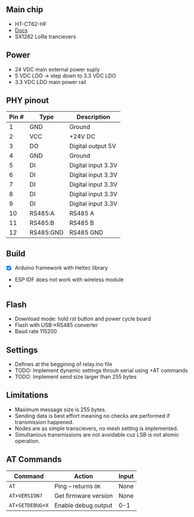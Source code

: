 ## Main chip
-  HT-CT62-HF
- [Docs](https://docs.heltec.org/en/node/esp32/ht_ct62/index.html)
- SX1262 LoRa trancievers

## Power
- 24 VDC main external power suply
- 5 VDC LDO -> step down to 3.3 VDC LDO
- 3.3 VDC LDO main power rail

## PHY pinout
| Pin # | Type      | Description                  |
|-------|-----------|------------------------------|
| 1     | GND       | Ground |
| 2     | VCC       | +24V DC |
| 3     | DO        | Digital output 5V |
| 4     | GND       | Ground |
| 5     | DI        | Digital input 3.3V |
| 6     | DI        | Digital input 3.3V |
| 7     | DI        | Digital input 3.3V |
| 8     | DI        | Digital input 3.3V |
| 9     | DI        | Digital input 3.3V |
| 10    | RS485:A   | RS485 A |
| 11    | RS485:B   | RS485 B |
| 12    | RS485:GND | RS485 GND |

## Build
- [x] Arduino framework with Heltec library
- ESP IDF does not work with wireless module
- 
## Flash
- Download mode: hold rst button and power cycle board
- Flash with USB->RS485 converter 
- Baud rate 115200

## Settings
- Defines at the beggining of relay.ino file
- TODO: Implement dynamic settings throuh serial using +AT commands
- TODO: Implement send size larger than 255 bytes

## Limitations
- Maximum message size is 255 bytes.
- Sending data is best effort meaning no checks are performed if transmission happened.
- Nodes are as simple transcievers, no mesh setting is implemented.
- Simultanious transmissions are not avoidable cuz LSB is not atomic operation.

## AT Commands
| Command         | Action                    | Input  |
| --------------- | ------------------------- |--------|
| `AT`            | Ping – returns `OK`       | None    |
| `AT+VERSION?`   | Get firmware version      | None    |
| `AT+SETDEBUG=X` | Enable debug output       | 0-1     |
